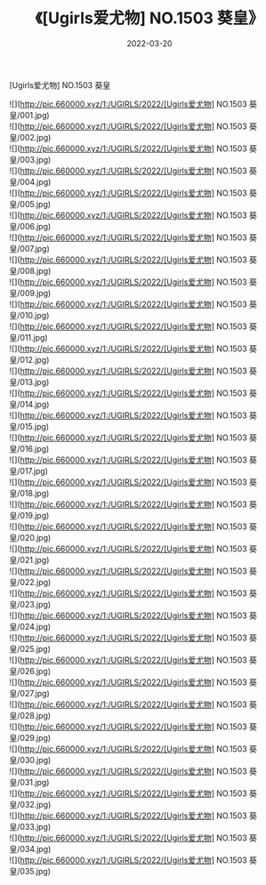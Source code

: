 ﻿---
layout: post
title:  《[Ugirls爱尤物] NO.1503 葵皇》
date:   2022-03-20
img: http://pic.660000.xyz/1:/UGIRLS/2022/[Ugirls爱尤物] NO.1503 葵皇/000.jpg
categories: [美女, 清纯, 唯美]
---

[Ugirls爱尤物] NO.1503 葵皇

 ![](http://pic.660000.xyz/1:/UGIRLS/2022/[Ugirls爱尤物] NO.1503 葵皇/001.jpg) <br>![](http://pic.660000.xyz/1:/UGIRLS/2022/[Ugirls爱尤物] NO.1503 葵皇/002.jpg) <br>![](http://pic.660000.xyz/1:/UGIRLS/2022/[Ugirls爱尤物] NO.1503 葵皇/003.jpg) <br>![](http://pic.660000.xyz/1:/UGIRLS/2022/[Ugirls爱尤物] NO.1503 葵皇/004.jpg) <br>![](http://pic.660000.xyz/1:/UGIRLS/2022/[Ugirls爱尤物] NO.1503 葵皇/005.jpg) <br>![](http://pic.660000.xyz/1:/UGIRLS/2022/[Ugirls爱尤物] NO.1503 葵皇/006.jpg) <br>![](http://pic.660000.xyz/1:/UGIRLS/2022/[Ugirls爱尤物] NO.1503 葵皇/007.jpg) <br>![](http://pic.660000.xyz/1:/UGIRLS/2022/[Ugirls爱尤物] NO.1503 葵皇/008.jpg) <br>![](http://pic.660000.xyz/1:/UGIRLS/2022/[Ugirls爱尤物] NO.1503 葵皇/009.jpg) <br>![](http://pic.660000.xyz/1:/UGIRLS/2022/[Ugirls爱尤物] NO.1503 葵皇/010.jpg) <br>![](http://pic.660000.xyz/1:/UGIRLS/2022/[Ugirls爱尤物] NO.1503 葵皇/011.jpg) <br>![](http://pic.660000.xyz/1:/UGIRLS/2022/[Ugirls爱尤物] NO.1503 葵皇/012.jpg) <br>![](http://pic.660000.xyz/1:/UGIRLS/2022/[Ugirls爱尤物] NO.1503 葵皇/013.jpg) <br>![](http://pic.660000.xyz/1:/UGIRLS/2022/[Ugirls爱尤物] NO.1503 葵皇/014.jpg) <br>![](http://pic.660000.xyz/1:/UGIRLS/2022/[Ugirls爱尤物] NO.1503 葵皇/015.jpg) <br>![](http://pic.660000.xyz/1:/UGIRLS/2022/[Ugirls爱尤物] NO.1503 葵皇/016.jpg) <br>![](http://pic.660000.xyz/1:/UGIRLS/2022/[Ugirls爱尤物] NO.1503 葵皇/017.jpg) <br>![](http://pic.660000.xyz/1:/UGIRLS/2022/[Ugirls爱尤物] NO.1503 葵皇/018.jpg) <br>![](http://pic.660000.xyz/1:/UGIRLS/2022/[Ugirls爱尤物] NO.1503 葵皇/019.jpg) <br>![](http://pic.660000.xyz/1:/UGIRLS/2022/[Ugirls爱尤物] NO.1503 葵皇/020.jpg) <br>![](http://pic.660000.xyz/1:/UGIRLS/2022/[Ugirls爱尤物] NO.1503 葵皇/021.jpg) <br>![](http://pic.660000.xyz/1:/UGIRLS/2022/[Ugirls爱尤物] NO.1503 葵皇/022.jpg) <br>![](http://pic.660000.xyz/1:/UGIRLS/2022/[Ugirls爱尤物] NO.1503 葵皇/023.jpg) <br>![](http://pic.660000.xyz/1:/UGIRLS/2022/[Ugirls爱尤物] NO.1503 葵皇/024.jpg) <br>![](http://pic.660000.xyz/1:/UGIRLS/2022/[Ugirls爱尤物] NO.1503 葵皇/025.jpg) <br>![](http://pic.660000.xyz/1:/UGIRLS/2022/[Ugirls爱尤物] NO.1503 葵皇/026.jpg) <br>![](http://pic.660000.xyz/1:/UGIRLS/2022/[Ugirls爱尤物] NO.1503 葵皇/027.jpg) <br>![](http://pic.660000.xyz/1:/UGIRLS/2022/[Ugirls爱尤物] NO.1503 葵皇/028.jpg) <br>![](http://pic.660000.xyz/1:/UGIRLS/2022/[Ugirls爱尤物] NO.1503 葵皇/029.jpg) <br>![](http://pic.660000.xyz/1:/UGIRLS/2022/[Ugirls爱尤物] NO.1503 葵皇/030.jpg) <br>![](http://pic.660000.xyz/1:/UGIRLS/2022/[Ugirls爱尤物] NO.1503 葵皇/031.jpg) <br>![](http://pic.660000.xyz/1:/UGIRLS/2022/[Ugirls爱尤物] NO.1503 葵皇/032.jpg) <br>![](http://pic.660000.xyz/1:/UGIRLS/2022/[Ugirls爱尤物] NO.1503 葵皇/033.jpg) <br>![](http://pic.660000.xyz/1:/UGIRLS/2022/[Ugirls爱尤物] NO.1503 葵皇/034.jpg) <br>![](http://pic.660000.xyz/1:/UGIRLS/2022/[Ugirls爱尤物] NO.1503 葵皇/035.jpg) <br>